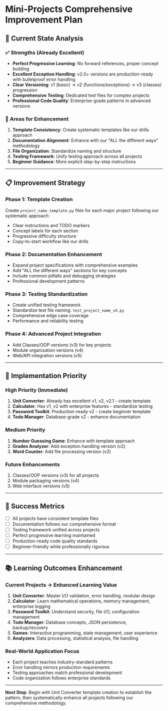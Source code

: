 # Mini-Projects Comprehensive Improvement Plan

## 🎯 **Current State Analysis**

### ✅ **Strengths (Already Excellent)**

- **Perfect Progressive Learning**: No forward references, proper concept building
- **Excellent Exception Handling**: v2.0+ versions are production-ready with bulletproof error handling
- **Clear Versioning**: v1 (basic) → v2 (functions/exceptions) → v3 (classes) progression
- **Comprehensive Testing**: Dedicated test files for complex projects
- **Professional Code Quality**: Enterprise-grade patterns in advanced versions

### 🔧 **Areas for Enhancement**

1. **Template Consistency**: Create systematic templates like our drills approach
2. **Documentation Alignment**: Enhance with our "ALL the different ways" methodology
3. **File Organization**: Standardize naming and structure
4. **Testing Framework**: Unify testing approach across all projects
5. **Beginner Guidance**: More explicit step-by-step instructions

---

## 📋 **Improvement Strategy**

### **Phase 1: Template Creation**

Create `project_name_template.py` files for each major project following our systematic approach:

- Clear instructions and TODO markers
- Concept labels for each section
- Progressive difficulty structure
- Copy-to-start workflow like our drills

### **Phase 2: Documentation Enhancement**

- Expand project specifications with comprehensive examples
- Add "ALL the different ways" sections for key concepts
- Include common pitfalls and debugging strategies
- Professional development patterns

### **Phase 3: Testing Standardization**

- Create unified testing framework
- Standardize test file naming: `test_project_name_vX.py`
- Comprehensive edge case coverage
- Performance and reliability testing

### **Phase 4: Advanced Project Integration**

- Add Classes/OOP versions (v3) for key projects
- Module organization versions (v4)
- Web/API integration versions (v5)

---

## 🚀 **Implementation Priority**

### **High Priority (Immediate)**

1. **Unit Converter**: Already has excellent v1, v2, v2.1 - create template
2. **Calculator**: Has v1, v2 with enterprise features - standardize testing
3. **Password Toolkit**: Production-ready v2 - create beginner template
4. **Todo Manager**: Database-grade v2 - enhance documentation

### **Medium Priority**

1. **Number Guessing Game**: Enhance with template approach
2. **Grades Analyzer**: Add exception handling version (v2)
3. **Word Counter**: Add file processing version (v2)

### **Future Enhancements**

1. Classes/OOP versions (v3) for all projects
2. Module packaging versions (v4)
3. Web interface versions (v5)

---

## 🎯 **Success Metrics**

- [ ] All projects have consistent template files
- [ ] Documentation follows our comprehensive format
- [ ] Testing framework unified across projects
- [ ] Perfect progressive learning maintained
- [ ] Production-ready code quality standards
- [ ] Beginner-friendly while professionally rigorous

---

## 📚 **Learning Outcomes Enhancement**

### **Current Projects → Enhanced Learning Value**

1. **Unit Converter**: Master I/O validation, error handling, modular design
2. **Calculator**: Learn mathematical operations, memory management, enterprise logging
3. **Password Toolkit**: Understand security, file I/O, configuration management
4. **Todo Manager**: Database concepts, JSON persistence, backup/recovery
5. **Games**: Interactive programming, state management, user experience
6. **Analyzers**: Data processing, statistical analysis, file handling

### **Real-World Application Focus**

- Each project teaches industry-standard patterns
- Error handling mirrors production requirements
- Testing approaches match professional development
- Code organization follows enterprise standards

---

**Next Step**: Begin with Unit Converter template creation to establish the pattern, then systematically enhance all projects following our comprehensive methodology.
